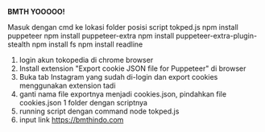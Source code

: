 **BMTH YOOOOO!**


Masuk dengan cmd ke lokasi folder posisi script tokped.js
npm install puppeteer
npm install puppeteer-extra
npm install puppeteer-extra-plugin-stealth
npm install fs
npm install readline


1. login akun tokopedia di chrome browser 
2. Install extension "Export cookie JSON file for Puppeteer" di browser
3. Buka tab Instagram yang sudah di-login dan export cookies menggunakan extension tadi
4. ganti nama file exportnya menjadi cookies.json, pindahkan file cookies.json 1 folder dengan scriptnya
5. running script dengan command node tokped.js 
6. input link https://bmthindo.com
